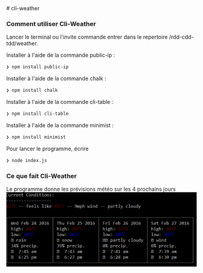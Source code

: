 <!DOCTYPE html>
<html>
<body>
# cli-weather

### Comment utiliser Cli-Weather

Lancer le terminal ou l'invite commande entrer dans le repertoire /rdd-cdd-tdd/weather.

Installer à l'aide de la commande public-ip :
```sh
❯ npm install public-ip
```
Installer à l'aide de la commande chalk :
```sh
❯ npm install chalk
```
Installer à l'aide de la commande cli-table :
```sh
❯ npm install cli-table
```
Installer à l'aide de la commande minimist : 
```sh
❯ npm install minimist
```

Pour lancer le programme, écrire 
```sh
❯ node index.js
```


### Ce que fait Cli-Weather

Le programme donne les prévisions météo sur les 4 prochains jours
![alt tag](https://github.com/lloyddsure/rdd-cdd-tdd/blob/master/weather/image.PNG)
</body>
</html>